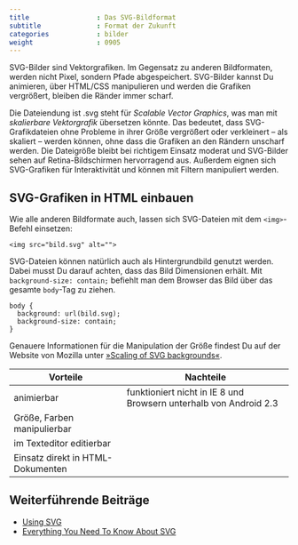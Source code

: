 ```yaml
---
title                 : Das SVG-Bildformat
subtitle              : Format der Zukunft
categories            : bilder
weight                : 0905
---
```

SVG-Bilder sind Vektorgrafiken. Im Gegensatz zu anderen Bildformaten, werden nicht Pixel, sondern Pfade abgespeichert. SVG-Bilder kannst Du animieren, über HTML/CSS manipulieren und werden die Grafiken vergrößert, bleiben die Ränder  immer scharf.
<!-- readmore -->

Die Dateiendung ist .svg steht für *Scalable Vector Graphics*, was man mit *skalierbare Vektorgrafik* übersetzen könnte. Das bedeutet, dass SVG-Grafikdateien ohne Probleme in ihrer Größe vergrößert oder verkleinert – als skaliert – werden können, ohne dass die Grafiken an den Rändern unscharf werden. Die Dateigröße bleibt bei richtigem Einsatz moderat und SVG-Bilder sehen auf Retina-Bildschirmen hervorragend aus. Außerdem eignen sich SVG-Grafiken für Interaktivität und können mit Filtern manipuliert werden.

## SVG-Grafiken in HTML einbauen

Wie alle anderen Bildformate auch, lassen sich SVG-Dateien mit dem `<img>`-Befehl einsetzen:

    <img src="bild.svg" alt="">

SVG-Dateien können natürlich auch als Hintergrundbild genutzt werden. Dabei musst Du darauf achten, dass das Bild Dimensionen erhält. Mit `background-size: contain;` befiehlt man dem Browser das Bild über das gesamte `body`-Tag zu ziehen.


    body {
      background: url(bild.svg);
      background-size: contain;
    }

Genauere Informationen für die Manipulation der Größe findest Du auf der Website von Mozilla unter [»Scaling of SVG backgrounds«](https://developer.mozilla.org/en-US/docs/Web/CSS/Scaling_of_SVG_backgrounds).

|  Vorteile   |  Nachteile   |
|---|---|
| animierbar                      | funktioniert nicht in IE 8 und Browsern unterhalb von Android 2.3  |
| Größe, Farben manipulierbar        |  |
| im Texteditor editierbar       |  |
| Einsatz direkt in HTML-Dokumenten       |  |

## Weiterführende Beiträge

* [Using SVG](https://css-tricks.com/using-svg/)
* [Everything You Need To Know About SVG](https://css-tricks.com/lodge/svg/)
